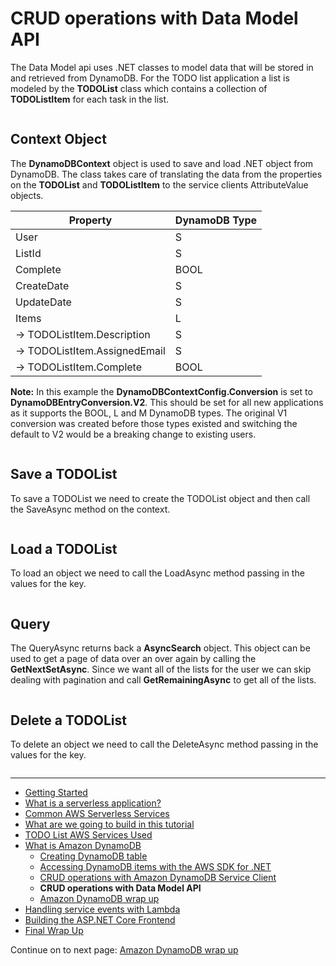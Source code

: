 # CRUD operations with Data Model API

The Data Model api uses .NET classes to model data that will be stored in and retrieved from DynamoDB. For the 
TODO list application a list is modeled by the **TODOList** class which contains a collection of **TODOListItem** 
for each task in the list.

```cs --source-file ../Snippets/DataModelTypes.cs --project ../Snippets/Snippets.csproj --region data_model_classes --session datamodel
```

## Context Object

The **DynamoDBContext** object is used to save and load .NET object from DynamoDB. The class takes care of translating 
the data from the properties on the **TODOList** and **TODOListItem** to the service clients AttributeValue objects.

| Property | DynamoDB Type |
|----------|---------------|
| User | S |
| ListId | S |
| Complete | BOOL |
| CreateDate | S |
| UpdateDate | S |
| Items | L |
| -> TODOListItem.Description | S |
| -> TODOListItem.AssignedEmail | S |
| -> TODOListItem.Complete | BOOL |

**Note:** In this example the **DynamoDBContextConfig.Conversion** is set to **DynamoDBEntryConversion.V2**. This should
be set for all new applications as it supports the BOOL, L and M DynamoDB types. The original V1 conversion was 
created before those types existed and switching the default to V2 would be a breaking change to existing users.

```cs --source-file ../Snippets/DotNetDynamoDBDataModel.cs --project ../Snippets/Snippets.csproj --region datamodel_construct_client --session datamodel
```

## Save a TODOList

To save a TODOList we need to create the TODOList object and then call the SaveAsync method on the context.

```cs --source-file ../Snippets/DotNetDynamoDBDataModel.cs --project ../Snippets/Snippets.csproj --region datamodel_construct_save --session datamodel
```

## Load a TODOList

To load an object we need to call the LoadAsync method passing in the values for the key.


```cs --source-file ../Snippets/DotNetDynamoDBDataModel.cs --project ../Snippets/Snippets.csproj --region datamodel_construct_load --session datamodel
```

## Query

The QueryAsync returns back a **AsyncSearch** object. This object can be used to get a page of data over an over again 
by calling the **GetNextSetAsync**. Since we want all of the lists for the user we can skip dealing with
pagination and call **GetRemainingAsync** to get all of the lists.


```cs --source-file ../Snippets/DotNetDynamoDBDataModel.cs --project ../Snippets/Snippets.csproj --region datamodel_construct_query --session datamodel
```

## Delete a TODOList

To delete an object we need to call the DeleteAsync method passing in the values for the key.


```cs --source-file ../Snippets/DotNetDynamoDBDataModel.cs --project ../Snippets/Snippets.csproj --region datamodel_construct_delete --session datamodel
```

<!-- Generated Navigation -->
---

* [Getting Started](../GettingStarted.md)
* [What is a serverless application?](../WhatIsServerless.md)
* [Common AWS Serverless Services](../CommonServerlessServices.md)
* [What are we going to build in this tutorial](../WhatAreWeBuilding.md)
* [TODO List AWS Services Used](../TODOListServices.md)
* [What is Amazon DynamoDB](../DynamoDBModule/WhatIsDynamoDB.md)
  * [Creating DynamoDB table](../DynamoDBModule/CreateTable.md)
  * [Accessing DynamoDB items with the AWS SDK for .NET](../DynamoDBModule/DotNetDynamoDBAPIs.md)
  * [CRUD operations with Amazon DynamoDB Service Client](../DynamoDBModule/DDBServiceClientAPI.md)
  * **CRUD operations with Data Model API**
  * [Amazon DynamoDB wrap up](../DynamoDBModule/DynamoDBWrapUp.md)
* [Handling service events with Lambda](../StreamProcessing/ServiceEvents.md)
* [Building the ASP.NET Core Frontend](../ASP.NETCoreFrontend/TheFrontend.md)
* [Final Wrap Up](../FinalWrapup.md)

Continue on to next page: [Amazon DynamoDB wrap up](../DynamoDBModule/DynamoDBWrapUp.md)

